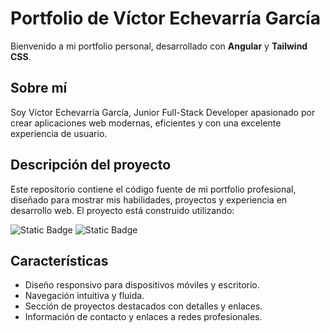 # Portfolio de Víctor Echevarría García

Bienvenido a mi portfolio personal, desarrollado con **Angular** y **Tailwind CSS**.

## Sobre mí

Soy Víctor Echevarría García, Junior Full-Stack Developer apasionado por crear aplicaciones web modernas, eficientes y con una excelente experiencia de usuario.

## Descripción del proyecto

Este repositorio contiene el código fuente de mi portfolio profesional, diseñado para mostrar mis habilidades, proyectos y experiencia en desarrollo web. El proyecto está construido utilizando:

![Static Badge](https://img.shields.io/badge/Angular-red?style=flat) ![Static Badge](https://img.shields.io/badge/CSS-Tailwind-blue?style=flat)


## Características

- Diseño responsivo para dispositivos móviles y escritorio.
- Navegación intuitiva y fluida.
- Sección de proyectos destacados con detalles y enlaces.
- Información de contacto y enlaces a redes profesionales.
